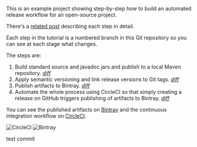 This is an example project showing step-by-step how to build an automated release workflow for an open-source project.

There's a [related post](https://medium.com/@rfletcher_96265/an-automated-release-workflow-using-gradle-nebula-bintray-circleci-694e65184348) describing each step in detail.

Each step in the tutorial is a numbered branch in this Git repository so you can see at each stage what changes.

The steps are:

1. Build standard source and javadoc jars and publish to a local Maven repository. _[diff](https://github.com/robfletcher/gradle-release-demo/compare/1-build)_
2. Apply semantic versioning and link release versions to Git tags. _[diff](https://github.com/robfletcher/gradle-release-demo/compare/1-build...2-versioning)_
3. Publish artifacts to Bintray. _[diff](https://github.com/robfletcher/gradle-release-demo/compare/2-versioning...3-publish)_
4. Automate the whole process using CircleCI so that simply creating a release on GitHub triggers publishing of artifacts to Bintray. _[diff](https://github.com/robfletcher/gradle-release-demo/compare/3-publish...4-automate)_

You can see the published artifacts on [Bintray](https://bintray.com/robfletcher/demo/) and the continuous integration workflow on [CircleCI](https://circleci.com/gh/robfletcher/gradle-release-demo).

![CircleCI](https://img.shields.io/circleci/project/github/robfletcher/gradle-release-demo.svg?style=for-the-badge)
![Bintray](https://img.shields.io/bintray/v/robfletcher/demo/demo-core.svg?style=for-the-badge)

test commit